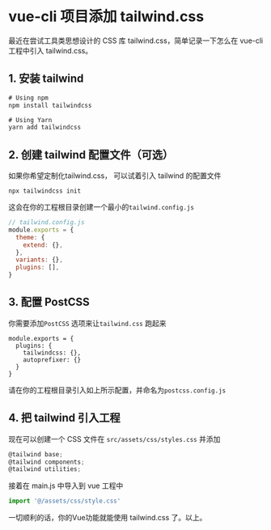 # vue-cli 项目添加 tailwind.css

最近在尝试工具类思想设计的 CSS 库 tailwind.css，简单记录一下怎么在 vue-cli 工程中引入 tailwind.css。

## 1. 安装 tailwind

```javascript
# Using npm
npm install tailwindcss

# Using Yarn
yarn add tailwindcss
```

## 2. 创建 tailwind 配置文件（可选）

如果你希望定制化tailwind.css， 可以试着引入 tailwind 的配置文件

```
npx tailwindcss init 
```

这会在你的工程根目录创建一个最小的`tailwind.config.js`

```javascript
// tailwind.config.js
module.exports = {
  theme: {
    extend: {},
  },
  variants: {},
  plugins: [],
}
```

## 3. 配置 PostCSS

你需要添加`PostCSS` 选项来让`tailwind.css` 跑起来

```
module.exports = {
  plugins: {
    tailwindcss: {},
    autoprefixer: {}
  }
}
```

请在你的工程根目录引入如上所示配置，并命名为`postcss.config.js`

## 4. 把 tailwind 引入工程

现在可以创建一个 CSS 文件在 `src/assets/css/styles.css` 并添加

```javascript
@tailwind base;
@tailwind components;
@tailwind utilities;
```

接着在 main.js 中导入到 vue 工程中

```javascript
import '@/assets/css/style.css'
```

一切顺利的话，你的Vue功能就能使用 tailwind.css 了。以上。
